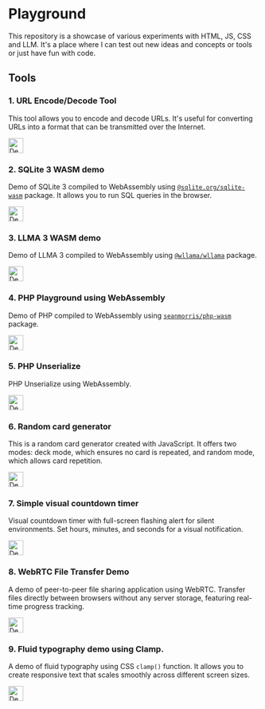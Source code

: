 # Playground
This repository is a showcase of various experiments with HTML, JS, CSS and LLM. It's a place where I can test out new ideas and concepts or tools or just have fun with code.

## Tools

### 1. URL Encode/Decode Tool

This tool allows you to encode and decode URLs. It's useful for converting URLs into a format that can be transmitted over the Internet.

[<img src="https://img.shields.io/badge/DEMO-Try%20it%20out!-blue?style=for-the-badge&logo=github" alt="Demo Button" height="30"/>](https://tools.utkarshpatel.com/url-encode-decode.html)

### 2. SQLite 3 WASM demo

Demo of SQLite 3 compiled to WebAssembly using [`@sqlite.org/sqlite-wasm`](https://github.com/sqlite/sqlite-wasm) package. It allows you to run SQL queries in the browser.

[<img src="https://img.shields.io/badge/DEMO-Try%20it%20out!-blue?style=for-the-badge&logo=github" alt="Demo Button" height="30"/>](https://tools.utkarshpatel.com/sqlite3-wasm-demo.html)

### 3. LLMA 3 WASM demo
Demo of LLMA 3 compiled to WebAssembly using [`@wllama/wllama`](https://github.com/ngxson/wllama) package.

[<img src="https://img.shields.io/badge/DEMO-Try%20it%20out!-blue?style=for-the-badge&logo=github" alt="Demo Button" height="30"/>](https://tools.utkarshpatel.com/llama-3-wasm.html)

### 4. PHP Playground using WebAssembly

Demo of PHP compiled to WebAssembly using [`seanmorris/php-wasm`](https://github.com/seanmorris/php-wasm/) package.

[<img src="https://img.shields.io/badge/DEMO-Try%20it%20out!-blue?style=for-the-badge&logo=github" alt="Demo Button" height="30"/>](https://tools.utkarshpatel.com/wasm-php.html)

### 5. PHP Unserialize

PHP Unserialize using WebAssembly.

[<img src="https://img.shields.io/badge/DEMO-Try%20it%20out!-blue?style=for-the-badge&logo=github" alt="Demo Button" height="30"/>](https://tools.utkarshpatel.com/php-unserialize.html)

### 6. Random card generator

This is a random card generator created with JavaScript. It offers two modes: deck mode, which ensures no card is repeated, and random mode, which allows card repetition.

[<img src="https://img.shields.io/badge/DEMO-Try%20it%20out!-blue?style=for-the-badge&logo=github" alt="Demo Button" height="30"/>](https://tools.utkarshpatel.com/random-card.html)

### 7. Simple visual countdown timer
Visual countdown timer with full-screen flashing alert for silent environments. Set hours, minutes, and seconds for a visual notification.

[<img src="https://img.shields.io/badge/DEMO-Try%20it%20out!-blue?style=for-the-badge&logo=github" alt="Demo Button" height="30"/>](https://tools.utkarshpatel.com/simple-visual-timer.html)

### 8. WebRTC File Transfer Demo

A demo of peer-to-peer file sharing application using WebRTC. Transfer files directly between browsers without any server storage, featuring real-time progress tracking.

[<img src="https://img.shields.io/badge/DEMO-Try%20it%20out!-blue?style=for-the-badge&logo=github" alt="Demo Button" height="30"/>](https://tools.utkarshpatel.com/webrtc.html)


### 9. Fluid typography demo using Clamp.

A demo of fluid typography using CSS `clamp()` function. It allows you to create responsive text that scales smoothly across different screen sizes.

[<img src="https://img.shields.io/badge/DEMO-Try%20it%20out!-blue?style=for-the-badge&logo=github" alt="Demo Button" height="30"/>](https://tools.utkarshpatel.com/fluid-typography.html)